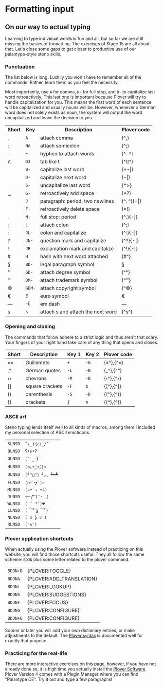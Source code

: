 # Formatting input

## On our way to actual typing

Learning to type individual words is fun and all, but so far we are still missing the basics of formatting.
The exercises of Stage 15 are all about that.
Let's close some gaps to get closer to productive use of our palantype-style steno skills.

### Punctuation

The list below is long. Luckily you won't have to remember all of the commands.
Rather, learn them as you feel the necessity.

Most importantly, use `A` for comma, `N-` for full stop, and `B-` to capitalize last word retroactively.
This last one is important because Plover will try to handle capitalization for you.
This means the first word of each sentence will be capitalized and usually nouns will be.
However, whenever a German word does not solely exists as noun, the system will output the word uncapitalized and leave the decision to you.

| Short | Key    | Description                       | Plover code     |
|-------|--------|-----------------------------------|-----------------|
| ,     | `A   ` | attach comma                      | {^,}            |
| ;     | `NA  ` | attach semicolon                  | {^;}            |
| -     | `~   ` | hyphen to attach words            | {^-^}           |
| \\t   | `DJ  ` | tab like t                        | {^\t^}          |
|       | `B-  ` | capitalize last word              | {\*-&#124;}     |
|       | `D-  ` | capitalize next word              | {-&#124;}       |
|       | `S-  ` | uncapitalize last word            | {\*&gt;}        |
| ␣     | `G-  ` | retroactively add space           | {\*?}           |
|       | `J   ` | paragraph: period, two newlines   | {^. ^}{-&#124;} |
|       | `F-  ` | retroactively delete space        | {*!}            |
| .     | `N-  ` | full stop: period                 | {^.}{-&#124;}   |
| :     | `L-  ` | attach colon                      | {^:}            |
| :     | `JL- ` | colon and capitalize              | {^:}{-&#124;}   |
| ?     | `JN- ` | question mark and capitalize      | {^?}{-&#124;}   |
| !     | `JR  ` | exclamation mark and capitalize   | {^!}{-&#124;}   |
| #     | `H   ` | hash with next word attached      | {\#^}           |
| §     | `BD- ` | legal paragraph symbol            | §               |
| °     | `GD- ` | attach degree symbol              | {^°}            |
| ™     | `DM- ` | attach trademark symbol           | {^™}            |
| ©     | `GDM-` | attach copyright symbol           | {^©}            |
| €     | `E   ` | euro symbol                       | €               |
| —     | `~Ü  ` | em dash                           | —               |
| s     | `s   ` | attach s and attach the next word | {^s^}           |

### Opening and closing

The commands that follow adhere to a strict logic and thus aren't that scary.
Your fingers of your right hand take care of any thing that opens and closes.

| Short | Description     | Key 1   | Key 2 | Plover code |
|-------|-----------------|---------|-------|-------------|
| «»    | Guillemets      | `+ `    | `-G`  | {«^},{^»}   |
| „“    | German quotes   | `-L`    | `-N`  | {„^},{^“}   |
| ‹›    | chevrons        | `-M`    | `-B`  | {‹^},{^›}   |
| []    | square brackets | `-F`    | `s `  | {[^},{^]}   |
| ()    | parenthesis     | `-S`    | `-D`  | {(^},{^)}   |
| {}    | brackets        | `ʃ `    | `n `  | {\{^},{^\}} |

### ASCII art

Steno typing lends itself well to all kinds of macros,
among them I included my personal selection of ASCII emoticons.

|         |               |
|---------|---------------|
| `SLNSD` | `¯\_(ツ)_/¯`     |
| `BLNSD` | `ʕ•ᴥ•ʔ`         |
| `GLNSD` | `(´･_･`)`       |
| `HLNSD` | `(⊃｡•́‿•̀｡)⊃`   |
| `DLNSD` | `(╯°□°）╯︵ ┻━┻`  |
| `FLNSD` | `(☞ﾟヮﾟ)☞`       |
| `MLNSD` | `(๑•́ ₃ •̀๑)`   |
| `JLNSD` | `┬─┬⃰͡ (ᵔᵕᵔ͜ )` |
| `WLNSD` | `( ˘ ³˘)♥`      |
| `LLNSD` | `( ͡° ͜ʖ ͡°)`   |
| `NLNSD` | `( ಠ ʖ̯ ಠ )`    |
| `RLNSD` | `(ᵔᴥᵔ)`         |

### Plover application shortcuts

When actually using the Plover software instead of practicing on this website,
you will find those shortcuts useful.
They all follow the same scheme: `BDJN` plus some letter related to the plover command.

|          |                          |
|----------|--------------------------|
| `BDJN+D` | {PLOVER:TOGGLE}          |
| `BDJNA ` | {PLOVER:ADD_TRANSLATION} |
| `BDJNL ` | {PLOVER:LOOKUP}          |
| `BDJNS ` | {PLOVER:SUGGESTIONS}     |
| `BDJNF ` | {PLOVER:FOCUS}           |
| `BDJNG ` | {PLOVER:CONFIGURE}       |
| `BDJN+G` | {PLOVER:CONFIGURE}       |

Sooner or later you will add your own dictionary entries, or make adjustments to the default.
The [Plover syntax](https://github.com/openstenoproject/plover/wiki/Dictionary-Format)
is documented well for exactly that purpose.

### Practicing for the real-life

There are more interactive exercises on this page, however, if you have not already done so,
it is high time you actually install the
[Plover Software](https://github.com/openstenoproject/plover/releases/tag/v4.0.0.dev10).
Plover Version 4 comes with a Plugin Manager where you can find "Palantype DE".
Try it out and type a few paragraphs!
